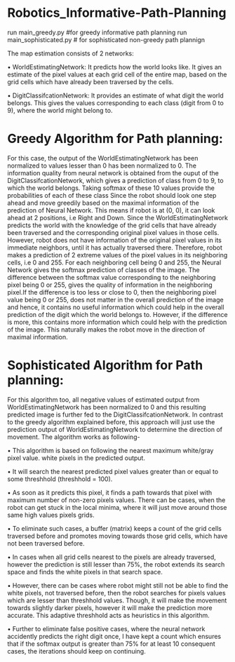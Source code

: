 # Robotics_Informative-Path-Planning

run main_greedy.py #for greedy informative path planning
run main_sophisticated.py # for sophisticated non-greedy path plannign

The map estimation consists of 2 networks:

• WorldEstimatingNetwork: It predicts how the world
looks like. It gives an estimate of the pixel values at
each grid cell of the entire map, based on the grid cells
which have already been traversed by the cells.

• DigitClassifcationNetwork: It provides an estimate of
what digit the world belongs. This gives the values corresponding to each class (digit from 0 to 9), where
the world might belong to. 

# Greedy Algorithm for Path planning:
For this case, the output of the WorldEstimatingNetwork
has been normalized to values lesser than 0 has been normalized to 0. The information quality from neural network
is obtained from the ouput of the DigitClassifcationNetwork,
which gives a prediction of class from 0 to 9, to which the
world belongs. Taking softmax of these 10 values provide
the probabilities of each of these class Since the robot should look one step ahead and move
greedily based on the maximal information of the prediction
of Neural Network. This means if robot is at (0, 0), it
can look ahead at 2 positions, i.e Right and Down. Since
the WorldEstimatingNetwork predicts the world with the
knowledge of the grid cells that have already been traversed
and the corresponding original pixel values in those cells.
However, robot does not have information of the original
pixel values in its immediate neighbors, until it has actually
traversed there. Therefore, robot makes a prediction of 2
extreme values of the pixel values in its neighboring cells,
i.e 0 and 255. For each neighboring cell being 0 and 255,
the Neural Network gives the softmax prediction of classes
of the image. The difference between the softmax value
corresponding to the neighboring pixel being 0 or 255,
gives the quality of information in the neighboring pixel.If
the difference is too less or close to 0, then the neighboring
pixel value being 0 or 255, does not matter in the overall
prediction of the image and hence, it contains no useful
information which could help in the overall prediction of the
digit which the world belongs to. However, if the difference
is more, this contains more information which could help
with the prediction of the image. This naturally makes the
robot move in the direction of maximal information.

# Sophisticated Algorithm for Path planning:

For this algorithm too, all negative values of estimated
output from WorldEstimatingNetwork has been normalized
to 0 and this resulting predicted image is further fed to the
DigitClassifcationNetwork. In contrast to the greedy algorithm explained before, this approach will just use the prediction output of WorldEstimatingNetwork to determine the
direction of movement. The algorithm works as following-

• This algorithm is based on following the nearest maximum white/gray pixel value. white pixels in the predicted output.

• It will search the nearest predicted pixel values greater
than or equal to some threshhold (threshhold = 100).

• As soon as it predicts this pixel, it finds a path towards
that pixel with maximum number of non-zero pixels
values. There can be cases, when the robot can get stuck
in the local minima, where it will just move around
those same high values pixels grids.

• To eliminate such cases, a buffer (matrix) keeps a count
of the grid cells traversed before and promotes moving
towards those grid cells, which have not been traversed
before.

• In cases when all grid cells nearest to the pixels are
already traversed, however the prediction is still lesser
than 75%, the robot extends its search space and finds
the white pixels in that search space.

• However, there can be cases where robot might still not
be able to find the white pixels, not traversed before,
then the robot searches for pixels values which are
lesser than threshhold values. Though, it will make the
movement towards slightly darker pixels, however it
will make the prediction more accurate. This adaptive
threshhold acts as heuristics in this algorithm.

• Further to eliminate false positive cases, where the
neural network accidently predicts the right digit once,
I have kept a count which ensures that if the softmax
output is greater than 75% for at least 10 consequent
cases, the iterations should keep on continuing.
